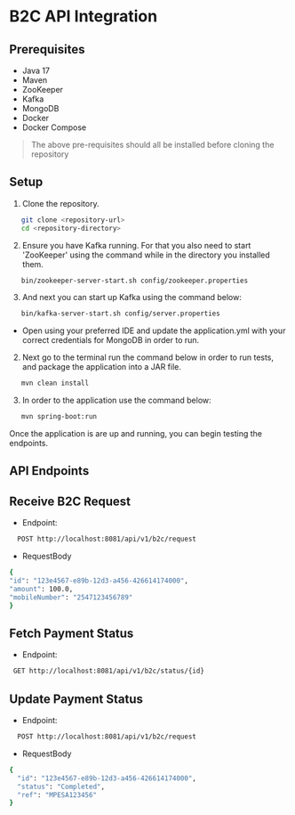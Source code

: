 # B2C API Integration

## Prerequisites
- Java 17
- Maven
- ZooKeeper
- Kafka
- MongoDB
- Docker
- Docker Compose


> The above pre-requisites should all be installed before cloning the repository

## Setup
1. Clone the repository.
```bash
   git clone <repository-url>
   cd <repository-directory>
```
2. Ensure you have Kafka running. For that you also need to start 'ZooKeeper' using the command while in the directory you installed them.
```bash
   bin/zookeeper-server-start.sh config/zookeeper.properties
```
3. And next you can start up Kafka using the command below:
```bash
   bin/kafka-server-start.sh config/server.properties
```
- Open using your preferred IDE and update the application.yml with your correct credentials for MongoDB in order to run.
2. Next go to the terminal run the command below in order to run tests, and package the application into a JAR file.
```bash
   mvn clean install
```
3. In order to the application use the command below:
```bash
   mvn spring-boot:run
```
Once the application is are up and running, you can begin testing the endpoints.

## API Endpoints
## Receive B2C Request
- Endpoint:
```bash
  POST http://localhost:8081/api/v1/b2c/request
```
- RequestBody
```bash
{
"id": "123e4567-e89b-12d3-a456-426614174000",
"amount": 100.0,
"mobileNumber": "2547123456789"
}
```
## Fetch Payment Status
- Endpoint:
```bash
 GET http://localhost:8081/api/v1/b2c/status/{id}
```

## Update Payment Status
- Endpoint:
```bash
  POST http://localhost:8081/api/v1/b2c/request
```
- RequestBody
```bash
{
  "id": "123e4567-e89b-12d3-a456-426614174000",
  "status": "Completed",
  "ref": "MPESA123456"
}
```


